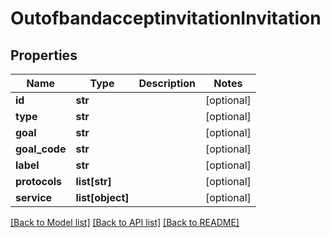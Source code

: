 # OutofbandacceptinvitationInvitation

## Properties
Name | Type | Description | Notes
------------ | ------------- | ------------- | -------------
**id** | **str** |  | [optional] 
**type** | **str** |  | [optional] 
**goal** | **str** |  | [optional] 
**goal_code** | **str** |  | [optional] 
**label** | **str** |  | [optional] 
**protocols** | **list[str]** |  | [optional] 
**service** | **list[object]** |  | [optional] 

[[Back to Model list]](../README.md#documentation-for-models) [[Back to API list]](../README.md#documentation-for-api-endpoints) [[Back to README]](../README.md)


